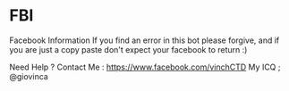 # FBI
Facebook Information
If you find an error in this bot please forgive, and if you are just a copy paste don't expect your facebook to return :)

Need Help ?  Contact Me : https://www.facebook.com/vinchCTD
My ICQ ; @giovinca
